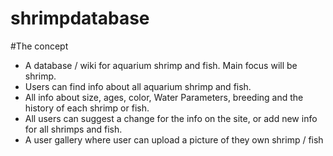 # shrimpdatabase

#The concept

- A database / wiki for aquarium shrimp and fish. Main focus will be shrimp.
- Users can find info about all aquarium shrimp and fish. 
- All info about size, ages, color, Water Parameters, breeding and the history of each shrimp or fish. 
- All users can suggest a change for the info on the site, or add new info for all shrimps and fish. 
- A user gallery where user can upload a picture of they own shrimp / fish
